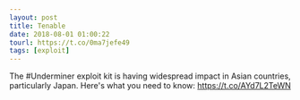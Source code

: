 ```yaml
---
layout: post
title: Tenable
date: 2018-08-01 01:00:22
tourl: https://t.co/0ma7jefe49
tags: [exploit]
---
```

The #Underminer exploit kit is having widespread impact in Asian countries, particularly Japan. Here's what you need to know: https://t.co/AYd7L2TeWN